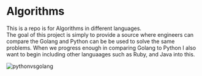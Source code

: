 # Algorithms
This is a repo is for Algorithms in different languages.  
The goal of this project is simply to provide a source where engineers can compare the Golang and Python can be be used to solve the same problems.
When we progress enough in comparing Golang to Python I also want to begin including other languaages such as Ruby, and Java into this.

![pythonvsgolang](https://user-images.githubusercontent.com/21030885/149791141-92bee3fd-1df8-46d4-89f7-e2b45bb7d6f1.png)

